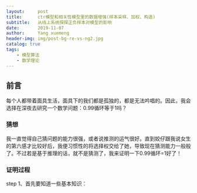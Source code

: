 ```yaml
---
layout:     post
title:      ctr模型和相关性模型里的数据增强(样本采样、加权、构造)
subtitle:   从线上系统探探正负样本对模型的影响
date:       2019-11-07
author:     Yang xuemeng
header-img: img/post-bg-re-vs-ng2.jpg
catalog: true
tags:
    - 模型算法
    - 数学理论
---
```


## 前言

每个人都带着面具生活，面具下的我们都是孤独的，都是无法吟唱的。因此，我会选择在深夜去研究一个数学问题：0.99循环等于1吗？

### 猜想

我一直觉得自己猜问题的能力很强，或者说推测的运气很好。直到姣仔跟我说女生的第六感才比较好后，我便习惯性的将选择权交给了她，导致现在猜测能力一般般了。不过若是基于推理的话，就不是猜测了，我来证明一下0.99循环=1好了！

### 证明过程

step 1、首先要知道一些基本知识：
